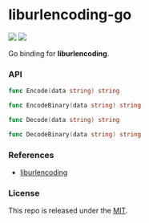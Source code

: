 # liburlencoding-go

[![](https://img.shields.io/github/v/tag/thechampagne/liburlencoding-go?label=version)](https://github.com/thechampagne/liburlencoding-go/releases/latest) [![](https://img.shields.io/github/license/thechampagne/liburlencoding-go)](https://github.com/thechampagne/liburlencoding-go/blob/main/LICENSE)

Go binding for **liburlencoding**.

### API

```go
func Encode(data string) string

func EncodeBinary(data string) string

func Decode(data string) string

func DecodeBinary(data string) string
```

### References
 - [liburlencoding](https://github.com/thechampagne/liburlencoding)

### License

This repo is released under the [MIT](https://github.com/thechampagne/liburlencoding-go/blob/main/LICENSE).
